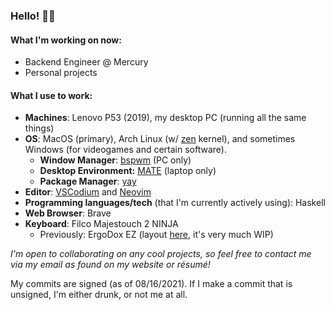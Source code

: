 ### Hello! 👋🏼

#### What I'm working on now:

- Backend Engineer @ Mercury
- Personal projects

#### What I use to work:
- **Machines**: Lenovo P53 (2019), my desktop PC (running all the same things)
- **OS**: MacOS (primary), Arch Linux (w/ [zen](https://github.com/zen-kernel/zen-kernel) kernel), and sometimes Windows (for videogames and certain software).
  - **Window Manager**: [bspwm](https://github.com/baskerville/bspwm/) (PC only)
  - **Desktop Environment:** [MATE](https://github.com/mate-desktop) (laptop only)
  - **Package Manager**: [yay](https://github.com/Jguer/yay)
- **Editor**: [VSCodium](https://github.com/VSCodium/vscodium) and [Neovim](https://github.com/neovim/neovim)
- **Programming languages/tech** (that I'm currently actively using): Haskell
- **Web Browser**: Brave
- **Keyboard**: Filco Majestouch 2 NINJA
  - Previously: ErgoDox EZ (layout [here](https://configure.zsa.io/ergodox-ez/layouts/30mYG/latest/0), it's very much WIP)

*I'm open to collaborating on any cool projects, so feel free to contact me via my email as found on my website or résumé!*

My commits are signed (as of 08/16/2021). If I make a commit that is unsigned, I'm either drunk, or not me at all.

